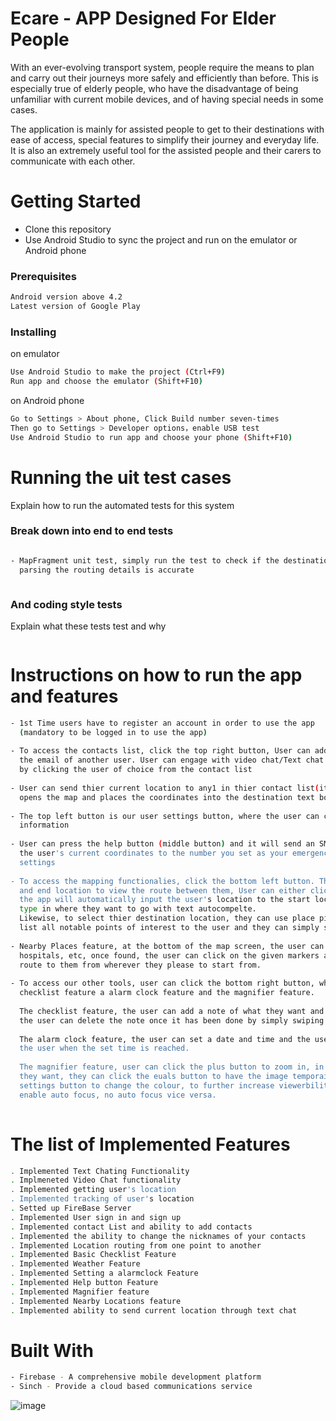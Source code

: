 
# Ecare - APP Designed For Elder People
With an ever-evolving transport system, people require the means to plan and carry out their journeys more safely and efficiently than before. This is especially true of elderly people, who have the disadvantage of being unfamiliar with current mobile devices, and of having special needs in some cases.

The application is mainly for assisted people to get to their destinations with ease of access, special features to simplify their journey and everyday life. It is also an extremely useful tool for the assisted people and their carers to communicate with each other.


# Getting Started

  - Clone this repository
  - Use Android Studio to sync the project and run on the emulator or Android phone

### Prerequisites
```sh
Android version above 4.2
Latest version of Google Play
```
### Installing
on emulator
```sh
Use Android Studio to make the project (Ctrl+F9)
Run app and choose the emulator (Shift+F10)
```
on Android phone
```sh
Go to Settings > About phone, Click Build number seven-times
Then go to Settings > Developer options，enable USB test
Use Android Studio to run app and choose your phone (Shift+F10)
```

# Running the uit test cases
Explain how to run the automated tests for this system
### Break down into end to end tests
```sh

- MapFragment unit test, simply run the test to check if the destination url the app provides for
  parsing the routing details is accurate



```
### And coding style tests
Explain what these tests test and why
```sh

```

# Instructions on how to run the app and features

```sh
- 1st Time users have to register an account in order to use the app
  (mandatory to be logged in to use the app)
   
- To access the contacts list, click the top right button, User can add a contact if they provide 
  the email of another user. User can engage with video chat/Text chat with an user they added
  by clicking the user of choice from the contact list
  
- User can send thier current location to any1 in thier contact list(it will be a clickable link which
  opens the map and places the coordinates into the destination text box)
  
- The top left button is our user settings button, where the user can choose to change thier contact
  information
  
- User can press the help button (middle button) and it will send an SMS containing 
  the user's current coordinates to the number you set as your emergency contact number at the user
  settings
  
- To access the mapping functionalies, click the bottom left button. The user has to provide the start 
  and end location to view the route between them, User can either click use current location and
  the app will automatically input the user's location to the start location field, or they can manually
  type in where they want to go with text autocompelte.
  Likewise, to select thier destination location, they can use place picker where it will
  list all notable points of interest to the user and they can simply slect where they want to go.
  
- Nearby Places feature, at the bottom of the map screen, the user can choose to find near parks,
  hospitals, etc, once found, the user can click on the given markers and can choose to
  route to them from wherever they please to start from.
  
- To access our other tools, user can click the bottom right button, where it has a 
  checklist feature a alarm clock feature and the magnifier feature.
  
  The checklist feature, the user can add a note of what they want and set a initial priority of it,
  the user can delete the note once it has been done by simply swiping the note to the right/left.
  
  The alarm clock feature, the user can set a date and time and the user's phone will vibrate and notify
  the user when the set time is reached.
  
  The magnifier feature, user can click the plus button to zoom in, in the case if the zoom ratio is what
  they want, they can click the euals button to have the image temporaily stored. The user can then click
  settings button to change the colour, to further increase viewerbility of the image. Hold the screen to
  enable auto focus, no auto focus vice versa.
  

```

# The list of Implemented Features
```sh
. Implemented Text Chating Functionality
. Implmeneted Video Chat functionality
. Implemented getting user's location
. Implemented tracking of user's location
. Setted up FireBase Server
. Implemented User sign in and sign up 
. Implemented contact List and ability to add contacts
. Implemented the ability to change the nicknames of your contacts
. Implemented Location routing from one point to another
. Implemented Basic Checklist Feature
. Implemented Weather Feature 
. Implemented Setting a alarmclock Feature
. Implemented Help button Feature
. Implemented Magnifier feature 
. Implemented Nearby Locations feature
. Implemented ability to send current location through text chat
```



# Built With
```sh
- Firebase - A comprehensive mobile development platform
- Sinch - Provide a cloud based communications service
```



![image](https://user-images.githubusercontent.com/39015652/102914915-e961b580-44bb-11eb-9877-e8ef870a06b7.png)



